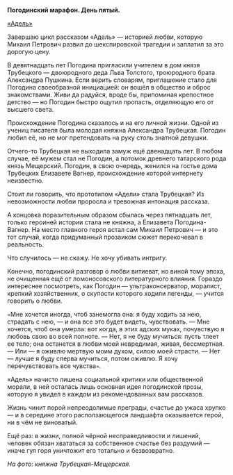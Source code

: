 
**Погодинский марафон. День пятый.**

[«Адель»][1]

​​Завершаю цикл рассказом «Адель» — историей любви, которую Михаил Петрович развил до шекспировской трагедии и заплатил за это дорогую цену.

В девятнадцать лет Погодина пригласили учителем в дом князя Трубецкого — двоюродного деда Льва Толстого, троюродного брата Александра Пушкина. Если верить словарям, приглашение стало для Погодина своеобразной инициацией: он вошёл в общество и оброс знакомствами. Живи да радуйся, вроде бы, припоминая крепостное детство — но Погодин быстро ощутил пропасть, отделяющую его от высшего света. 

Происхождение Погодина сказалось и на его личной жизни. Одной из учениц писателя была молодая княжна Александра Трубецкая. Погодин любил её, но не мог претендовать на руку столь знатной девушки.

Отчего-то Трубецкая не выходила замуж ещё двенадцать лет. В любом случае, её мужем стал не Погодин, а потомок древнего татарского рода князь Мещерский. Погодин, в свою очередь, женился на гостье дома Трубецких Елизавете Вагнер, происхождение которой интернету неизвестно.

Стоит ли говорить, что прототипом «Адели» стала Трубецкая? Из невозможности любви проросла и тревожная интонация рассказа.

А концовка поразительным образом сбылась через пятнадцать лет, только героиней истории стала не княжна, а Елизавета Погодина-Вагнер. На место главного героя встал сам Михаил Петрович — и это тот случай, когда придуманный прозаиком сюжет перекочевал в реальность.

Что случилось — не скажу. Не хочу убивать интригу.

Конечно, погодинский разговор о любви витиеват, но виной тому эпоха, не очищенная ещё от ломоносовского литературного влияния. Гораздо интереснее посмотреть, как Погодин — ультраконсерватор, моралист, крепкий хозяйственник, о скупости которого ходили легенды, — учится говорить о любви.

`«`Мне хочется иногда, чтоб занемогла она: я буду ходить за нею, страдать с нею, — и она все это будет видеть, чувствовать. — Мне хочется, чтоб она умерла: вот когда, в этих адских муках, почувствую я любовь свою во всей полноте. — Нет, я не буду мучиться: пусть тлеет ее тело; она останется в любви моей невредимая, живая, бессмертная. — Или — я оживлю мертвую моим духом, силою моей страсти. — Нет — лучше я буду сперва мучиться, потом оживлю. Я хочу перечувствовать все чувства`»`.

«Адель» начисто лишена социальной критики или общественной морали, в ней осталась лишь основная идея погодинской прозы, которую я увидел в каждом из рекомендованных вам рассказов. 

Жизнь чинит порой непреодолимые преграды, счастье до ужаса хрупко — и в середине этого расползающегося ландшафта оказывается герой, ни в чём не виноватый.

Ещё раз: в жизни, полной чёрной несправедливости и лишений, человек обязан хвататься за собственное счастье без раздумий — иначе гул горя уничтожит его тотально и безвозвратно.

_На фото: княжна Трубецкая-Мещерская._

[1]:	http://flibusta.is/b/346481